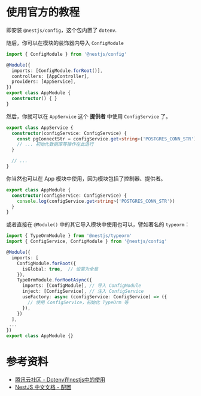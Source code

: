 # 使用官方的教程

即安装 `@nestjs/config`，这个包内置了 `dotenv`.

随后，你可以在模块的装饰器内导入 `ConfigModule`

``` typescript
import { ConfigModule } from '@nestjs/config'

@Module({
  imports: [ConfigModule.forRoot()],
  controllers: [AppController],
  providers: [AppService],
})
export class AppModule {
  constructor() { }
}
```

然后，你就可以在 `AppService` 这个 **提供者** 中使用 `ConfigService` 了。

``` typescript
export class AppService {
  constructor(configService: ConfigService) {
    const pgConnectStr = configService.get<string>('POSTGRES_CONN_STR')
    // ... 初始化数据库等操作在此进行
  }

  // ... 
}
```

你当然也可以在 App 模块中使用，因为模块包括了控制器、提供者。

``` typescript
export class AppModule {
  constructor(configService: ConfigService) {
    console.log(configService.get<string>('POSTGRES_CONN_STR'))
  }
}
```

或者直接在 `@Module()` 中的其它导入模块中使用也可以，譬如著名的 `typeorm`：

``` typescript
import { TypeOrmModule } from '@nestjs/typeorm'
import { ConfigService, ConfigModule } from '@nestjs/config'

@Module({
  imports: [
    ConfigModule.forRoot({ 
      isGlobal: true,  // 设置为全局
    }),
    TypeOrmModule.forRootAsync({
      imports: [ConfigModule], // 导入 ConfigModule
      inject: [ConfigService], // 注入 ConfigService
      useFactory: async (configService: ConfigService) => ({
        // 使用 ConfigService，初始化 TypeOrm 等
      }),
    })
  ],
 ...
})
export class AppModule {}
```

# 参考资料

- [腾讯云社区 - Dotenv在nestjs中的使用](https://cloud.tencent.com/developer/article/1921535)
- [NestJS 中文文档 - 配置](https://docs.nestjs.cn/8/techniques?id=%e9%85%8d%e7%bd%ae)

